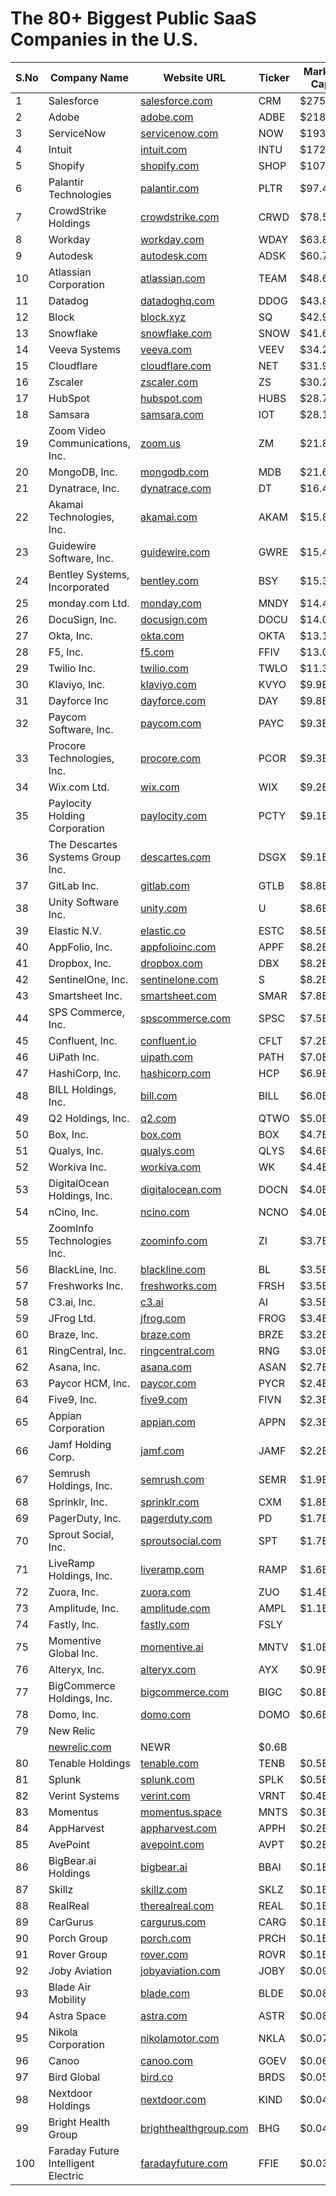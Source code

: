 # The 80+ Biggest Public SaaS Companies in the U.S.

| S.No | Company Name                     | Website URL                            | Ticker | Market Cap |
|------|-----------------------------------|----------------------------------------|--------|------------|
| 1    | Salesforce                 | [salesforce.com](https://www.salesforce.com/) | CRM    | $275.4B    |
| 2    | Adobe                      | [adobe.com](https://www.adobe.com)     | ADBE   | $218.1B    |
| 3    | ServiceNow                | [servicenow.com](https://www.servicenow.com) | NOW    | $193.2B    |
| 4    | Intuit                      | [intuit.com](https://www.intuit.com)   | INTU   | $172.9B    |
| 5    | Shopify                     | [shopify.com](https://www.shopify.com) | SHOP   | $107.8B    |
| 6    | Palantir Technologies       | [palantir.com](https://www.palantir.com) | PLTR   | $97.4B     |
| 7    | CrowdStrike Holdings      | [crowdstrike.com](https://www.crowdstrike.com) | CRWD   | $78.5B     |
| 8    | Workday             | [workday.com](https://www.workday.com) | WDAY   | $63.8B     |
| 9    | Autodesk                   | [autodesk.com](https://www.autodesk.com) | ADSK   | $60.7B     |
| 10   | Atlassian Corporation            | [atlassian.com](https://www.atlassian.com) | TEAM   | $48.6B     |
| 11   | Datadog                    | [datadoghq.com](https://www.datadoghq.com) | DDOG   | $43.8B     |
| 12   | Block                      | [block.xyz](https://www.block.xyz)     | SQ     | $42.9B     |
| 13   | Snowflake                   | [snowflake.com](https://www.snowflake.com) | SNOW   | $41.6B     |
| 14   | Veeva Systems               | [veeva.com](https://www.veeva.com)     | VEEV   | $34.2B     |
| 15   | Cloudflare                 | [cloudflare.com](https://www.cloudflare.com) | NET    | $31.9B     |
| 16   | Zscaler                    | [zscaler.com](https://www.zscaler.com) | ZS     | $30.2B     |
| 17   | HubSpot                    | [hubspot.com](https://www.hubspot.com) | HUBS   | $28.7B     |
| 18   | Samsara                     | [samsara.com](https://www.samsara.com) | IOT    | $28.1B     |
| 19   | Zoom Video Communications, Inc.  | [zoom.us](https://www.zoom.us)         | ZM     | $21.8B     |
| 20   | MongoDB, Inc.                    | [mongodb.com](https://www.mongodb.com) | MDB    | $21.6B     |
| 21   | Dynatrace, Inc.                  | [dynatrace.com](https://www.dynatrace.com) | DT     | $16.4B     |
| 22   | Akamai Technologies, Inc.        | [akamai.com](https://www.akamai.com)  | AKAM   | $15.8B     |
| 23   | Guidewire Software, Inc.         | [guidewire.com](https://www.guidewire.com) | GWRE   | $15.4B     |
| 24   | Bentley Systems, Incorporated    | [bentley.com](https://www.bentley.com) | BSY    | $15.3B     |
| 25   | monday.com Ltd.                  | [monday.com](https://www.monday.com) | MNDY   | $14.4B     |
| 26   | DocuSign, Inc.                   | [docusign.com](https://www.docusign.com) | DOCU   | $14.0B     |
| 27   | Okta, Inc.                       | [okta.com](https://www.okta.com)      | OKTA   | $13.1B     |
| 28   | F5, Inc.                         | [f5.com](https://www.f5.com)          | FFIV   | $13.0B     |
| 29   | Twilio Inc.                      | [twilio.com](https://www.twilio.com)  | TWLO   | $11.3B     |
| 30   | Klaviyo, Inc.                    | [klaviyo.com](https://www.klaviyo.com) | KVYO   | $9.9B      |
| 31   | Dayforce Inc                     | [dayforce.com](https://www.dayforce.com) | DAY    | $9.8B      |
| 32   | Paycom Software, Inc.            | [paycom.com](https://www.paycom.com)  | PAYC   | $9.3B      |
| 33   | Procore Technologies, Inc.       | [procore.com](https://www.procore.com) | PCOR   | $9.3B      |
| 34   | Wix.com Ltd.                     | [wix.com](https://www.wix.com)        | WIX    | $9.2B      |
| 35   | Paylocity Holding Corporation    | [paylocity.com](https://www.paylocity.com) | PCTY   | $9.1B      |
| 36   | The Descartes Systems Group Inc. | [descartes.com](https://www.descartes.com) | DSGX   | $9.1B      |
| 37   | GitLab Inc.                      | [gitlab.com](https://www.gitlab.com)  | GTLB   | $8.8B      |
| 38   | Unity Software Inc.              | [unity.com](https://www.unity.com)    | U      | $8.6B      |
| 39   | Elastic N.V.                     | [elastic.co](https://www.elastic.co)  | ESTC   | $8.5B      |
| 40   | AppFolio, Inc.                   | [appfolioinc.com](https://www.appfolioinc.com) | APPF   | $8.2B      |
| 41   | Dropbox, Inc.                    | [dropbox.com](https://www.dropbox.com) | DBX    | $8.2B      |
| 42   | SentinelOne, Inc.                | [sentinelone.com](https://www.sentinelone.com) | S      | $8.2B      |
| 43   | Smartsheet Inc.                  | [smartsheet.com](https://www.smartsheet.com) | SMAR   | $7.8B      |
| 44   | SPS Commerce, Inc.               | [spscommerce.com](https://www.spscommerce.com) | SPSC   | $7.5B      |
| 45   | Confluent, Inc.                  | [confluent.io](https://www.confluent.io) | CFLT   | $7.2B      |
| 46   | UiPath Inc.                      | [uipath.com](https://www.uipath.com)  | PATH   | $7.0B      |
| 47   | HashiCorp, Inc.                  | [hashicorp.com](https://www.hashicorp.com) | HCP    | $6.9B      |
| 48   | BILL Holdings, Inc.              | [bill.com](https://www.bill.com)      | BILL   | $6.0B      |
| 49   | Q2 Holdings, Inc.                | [q2.com](https://www.q2.com)          | QTWO   | $5.0B      |
| 50   | Box, Inc.                        | [box.com](https://www.box.com)        | BOX    | $4.7B      |
| 51   | Qualys, Inc.                     | [qualys.com](https://www.qualys.com)  | QLYS   | $4.6B      |
| 52   | Workiva Inc.                     | [workiva.com](https://www.workiva.com) | WK     | $4.4B      |
| 53   | DigitalOcean Holdings, Inc.      | [digitalocean.com](https://www.digitalocean.com) | DOCN   | $4.0B      |
| 54   | nCino, Inc.                      | [ncino.com](https://www.ncino.com)    | NCNO   | $4.0B      |
| 55   | ZoomInfo Technologies Inc.       | [zoominfo.com](https://www.zoominfo.com) | ZI     | $3.7B      |
| 56   | BlackLine, Inc.                  | [blackline.com](https://www.blackline.com) | BL     | $3.5B      |
| 57   | Freshworks Inc.                  | [freshworks.com](https://www.freshworks.com) | FRSH   | $3.5B      |
| 58   | C3.ai, Inc.                      | [c3.ai](https://www.c3.ai)            | AI     | $3.5B      |
| 59   | JFrog Ltd.                       | [jfrog.com](https://www.jfrog.com)    | FROG   | $3.4B      |
| 60   | Braze, Inc.                      | [braze.com](https://www.braze.com)    | BRZE   | $3.2B      |
| 61   | RingCentral, Inc.                | [ringcentral.com](https://www.ringcentral.com) | RNG    | $3.0B      |
| 62   | Asana, Inc.                      | [asana.com](https://www.asana.com)    | ASAN   | $2.7B      |
| 63   | Paycor HCM, Inc.                 | [paycor.com](https://www.paycor.com)  | PYCR   | $2.4B      |
| 64   | Five9, Inc.                      | [five9.com](https://www.five9.com)    | FIVN   | $2.3B      |
| 65   | Appian Corporation               | [appian.com](https://www.appian.com)  | APPN   | $2.3B      |
| 66   | Jamf Holding Corp.               | [jamf.com](https://www.jamf.com)      | JAMF   | $2.2B      |
| 67   | Semrush Holdings, Inc.           | [semrush.com](https://www.semrush.com) | SEMR   | $1.9B      |
| 68   | Sprinklr, Inc.                   | [sprinklr.com](https://www.sprinklr.com) | CXM    | $1.8B      |
| 69   | PagerDuty, Inc.                  | [pagerduty.com](https://www.pagerduty.com) | PD     | $1.7B      |
| 70   | Sprout Social, Inc.              | [sproutsocial.com](https://www.sproutsocial.com) | SPT    | $1.7B      |
| 71   | LiveRamp Holdings, Inc.          | [liveramp.com](https://www.liveramp.com) | RAMP   | $1.6B      |
| 72   | Zuora, Inc.                      | [zuora.com](https://www.zuora.com)    | ZUO    | $1.4B      |
| 73   | Amplitude, Inc.                  | [amplitude.com](https://www.amplitude.com) | AMPL   | $1.1B      |
| 74   | Fastly, Inc.                     | [fastly.com](https://www.fastly.com)  | FSLY
| 75   | Momentive Global Inc.            | [momentive.ai](https://www.momentive.ai) | MNTV | $1.0B      |
| 76   | Alteryx, Inc.                    | [alteryx.com](https://www.alteryx.com) | AYX    | $0.9B      |
| 77   | BigCommerce Holdings, Inc.       | [bigcommerce.com](https://www.bigcommerce.com) | BIGC | $0.8B      |
| 78   | Domo, Inc.                       | [domo.com](https://www.domo.com)      | DOMO   | $0.6B      |
| 79   | New Relic
                 | [newrelic.com](https://www.newrelic.com) | NEWR | $0.6B      |
| 80   | Tenable Holdings           | [tenable.com](https://www.tenable.com) | TENB   | $0.5B      |
| 81   | Splunk                   | [splunk.com](https://www.splunk.com)  | SPLK   | $0.5B      |
| 82   | Verint Systems              | [verint.com](https://www.verint.com)  | VRNT   | $0.4B      |
| 83   | Momentus                    | [momentus.space](https://www.momentus.space) | MNTS | $0.3B      |
| 84   | AppHarvest                 | [appharvest.com](https://www.appharvest.com) | APPH | $0.2B      |
| 85   | AvePoint              | [avepoint.com](https://www.avepoint.com) | AVPT | $0.2B      |
| 86   | BigBear.ai Holdings        | [bigbear.ai](https://www.bigbear.ai)  | BBAI   | $0.1B      |
| 87   | Skillz                      | [skillz.com](https://www.skillz.com)  | SKLZ   | $0.1B      |
| 88   | RealReal                   | [therealreal.com](https://www.therealreal.com) | REAL | $0.1B      |
| 89   | CarGurus                   | [cargurus.com](https://www.cargurus.com) | CARG  | $0.1B      |
| 90   | Porch Group                | [porch.com](https://www.porch.com)    | PRCH   | $0.1B      |
| 91   | Rover Group                | [rover.com](https://www.rover.com)    | ROVR   | $0.1B      |
| 92   | Joby Aviation              | [jobyaviation.com](https://www.jobyaviation.com) | JOBY | $0.09B    |
| 93   | Blade Air Mobility         | [blade.com](https://www.blade.com)    | BLDE   | $0.08B     |
| 94   | Astra Space               | [astra.com](https://www.astra.com)    | ASTR   | $0.08B     |
| 95   | Nikola Corporation               | [nikolamotor.com](https://www.nikolamotor.com) | NKLA | $0.07B    |
| 96   | Canoo                      | [canoo.com](https://www.canoo.com)    | GOEV   | $0.06B     |
| 97   | Bird Global                | [bird.co](https://www.bird.co)        | BRDS   | $0.05B     |
| 98   | Nextdoor Holdings          | [nextdoor.com](https://www.nextdoor.com) | KIND | $0.04B     |
| 99   | Bright Health Group        | [brighthealthgroup.com](https://www.brighthealthgroup.com) | BHG | $0.04B |
| 100  | Faraday Future Intelligent Electric | [faradayfuture.com](https://www.faradayfuture.com) | FFIE | $0.03B |





